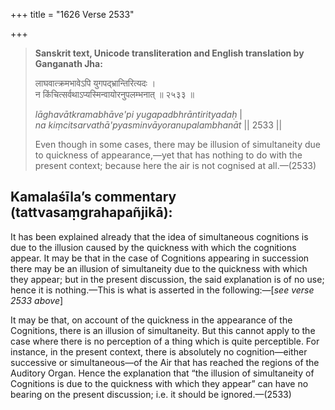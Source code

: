 +++
title = "1626 Verse 2533"

+++
> **Sanskrit text, Unicode transliteration and English translation by Ganganath Jha:** 
>
> लाघवात्क्रमभावेऽपि युगपद्भ्रान्तिरित्यदः ।  
> न किंचित्सर्वथाऽप्यस्मिन्वायोरनुपलम्भनात् ॥ २५३३ ॥ 
>
> *lāghavātkramabhāve'pi yugapadbhrāntirityadaḥ* \|  
> *na kiṃcitsarvathā'pyasminvāyoranupalambhanāt* \|\| 2533 \|\| 
>
> Even though in some cases, there may be illusion of simultaneity due to quickness of appearance,—yet that has nothing to do with the present context; because here the air is not cognised at all.—(2533)



## Kamalaśīla’s commentary (tattvasaṃgrahapañjikā):

It has been explained already that the idea of simultaneous cognitions is due to the illusion caused by the quickness with which the cognitions appear. It may be that in the case of Cognitions appearing in succession there may be an illusion of simultaneity due to the quickness with which they appear; but in the present discussion, the said explanation is of no use; hence it is nothing.—This is what is asserted in the following:—[*see verse 2533 above*]

It may be that, on account of the quickness in the appearance of the Cognitions, there is an illusion of simultaneity. But this cannot apply to the case where there is no perception of a thing which is quite perceptible. For instance, in the present context, there is absolutely no cognition—either successive or simultaneous—of the Air that has reached the regions of the Auditory Organ. Hence the explanation that “the illusion of simultaneity of Cognitions is due to the quickness with which they appear” can have no bearing on the present discussion; i.e. it should be ignored.—(2533)



